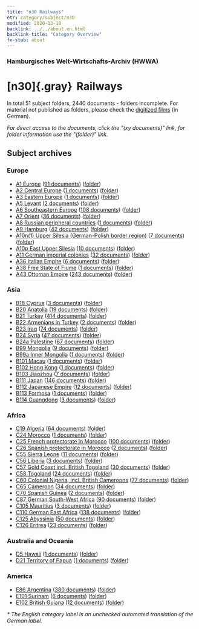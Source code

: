 ```yaml
---
title: "n30 Railways"
etr: category/subject/n30
modified: 2020-12-18
backlink: ../../about.en.html
backlink-title: "Category Overview"
fn-stub: about
---
```


### Hamburgisches Welt-Wirtschafts-Archiv (HWWA)
# [n30]{.gray}&#8201; Railways&#160; 





In total 51 subject folders, 2440 documents - folders incomplete.
For material not published as folders, please check the [digitized films](/film/h1_sh) (in German).

_For direct access to the documents, click the "(xy documents)" link, for folder information use the "(folder)" link._

## Subject archives



### Europe

- [A1 Europe](../../../geo/about.en.html#A1) (<a href="https://dfg-viewer.de/show/?tx_dlf[id]=https://pm20.zbw.eu/mets/sh/1408xx/140892/1455xx/145531/public.mets.en.xml" target="_blank">91 documents</a>) ([folder](http://purl.org/pressemappe20/folder/sh/140892,145531))
- [A2 Central Europe](../../../geo/about.en.html#A2) (<a href="https://dfg-viewer.de/show/?tx_dlf[id]=https://pm20.zbw.eu/mets/sh/1408xx/140895/1455xx/145531/public.mets.en.xml" target="_blank">1 documents</a>) ([folder](http://purl.org/pressemappe20/folder/sh/140895,145531))
- [A3 Eastern Europe](../../../geo/about.en.html#A3) (<a href="https://dfg-viewer.de/show/?tx_dlf[id]=https://pm20.zbw.eu/mets/sh/1408xx/140896/1455xx/145531/public.mets.en.xml" target="_blank">1 documents</a>) ([folder](http://purl.org/pressemappe20/folder/sh/140896,145531))
- [A5 Levant](../../../geo/about.en.html#A5) (<a href="https://dfg-viewer.de/show/?tx_dlf[id]=https://pm20.zbw.eu/mets/sh/1408xx/140898/1455xx/145531/public.mets.en.xml" target="_blank">2 documents</a>) ([folder](http://purl.org/pressemappe20/folder/sh/140898,145531))
- [A6 Southeastern Europe](../../../geo/about.en.html#A6) (<a href="https://dfg-viewer.de/show/?tx_dlf[id]=https://pm20.zbw.eu/mets/sh/1409xx/140900/1455xx/145531/public.mets.en.xml" target="_blank">108 documents</a>) ([folder](http://purl.org/pressemappe20/folder/sh/140900,145531))
- [A7 Orient](../../../geo/about.en.html#A7) (<a href="https://dfg-viewer.de/show/?tx_dlf[id]=https://pm20.zbw.eu/mets/sh/1409xx/140902/1455xx/145531/public.mets.en.xml" target="_blank">36 documents</a>) ([folder](http://purl.org/pressemappe20/folder/sh/140902,145531))
- [A8 Russian peripheral countries](../../../geo/about.en.html#A8) (<a href="https://dfg-viewer.de/show/?tx_dlf[id]=https://pm20.zbw.eu/mets/sh/1409xx/140904/1455xx/145531/public.mets.en.xml" target="_blank">1 documents</a>) ([folder](http://purl.org/pressemappe20/folder/sh/140904,145531))
- [A9 Hamburg](../../../geo/about.en.html#A9) (<a href="https://dfg-viewer.de/show/?tx_dlf[id]=https://pm20.zbw.eu/mets/sh/1409xx/140905/1455xx/145531/public.mets.en.xml" target="_blank">42 documents</a>) ([folder](http://purl.org/pressemappe20/folder/sh/140905,145531))
- [A10n(1) Upper Silesia (German-Polish border region)](../../../geo/about.en.html#A10n(1)) (<a href="https://dfg-viewer.de/show/?tx_dlf[id]=https://pm20.zbw.eu/mets/sh/1409xx/140948/1455xx/145531/public.mets.en.xml" target="_blank">7 documents</a>) ([folder](http://purl.org/pressemappe20/folder/sh/140948,145531))
- [A10p East Upper Silesia](../../../geo/about.en.html#A10p) (<a href="https://dfg-viewer.de/show/?tx_dlf[id]=https://pm20.zbw.eu/mets/sh/1409xx/140951/1455xx/145531/public.mets.en.xml" target="_blank">10 documents</a>) ([folder](http://purl.org/pressemappe20/folder/sh/140951,145531))
- [A11 German imperial colonies](../../../geo/about.en.html#A11) (<a href="https://dfg-viewer.de/show/?tx_dlf[id]=https://pm20.zbw.eu/mets/sh/1409xx/140960/1455xx/145531/public.mets.en.xml" target="_blank">32 documents</a>) ([folder](http://purl.org/pressemappe20/folder/sh/140960,145531))
- [A36 Italian Empire](../../../geo/about.en.html#A36) (<a href="https://dfg-viewer.de/show/?tx_dlf[id]=https://pm20.zbw.eu/mets/sh/1410xx/141012/1455xx/145531/public.mets.en.xml" target="_blank">6 documents</a>) ([folder](http://purl.org/pressemappe20/folder/sh/141012,145531))
- [A38 Free State of Fiume](../../../geo/about.en.html#A38) (<a href="https://dfg-viewer.de/show/?tx_dlf[id]=https://pm20.zbw.eu/mets/sh/1410xx/141014/1455xx/145531/public.mets.en.xml" target="_blank">1 documents</a>) ([folder](http://purl.org/pressemappe20/folder/sh/141014,145531))
- [A43 Ottoman Empire](../../../geo/about.en.html#A43) (<a href="https://dfg-viewer.de/show/?tx_dlf[id]=https://pm20.zbw.eu/mets/sh/1410xx/141034/1455xx/145531/public.mets.en.xml" target="_blank">243 documents</a>) ([folder](http://purl.org/pressemappe20/folder/sh/141034,145531))

### Asia

- [B18 Cyprus](../../../geo/about.en.html#B18) (<a href="https://dfg-viewer.de/show/?tx_dlf[id]=https://pm20.zbw.eu/mets/sh/1410xx/141079/1455xx/145531/public.mets.en.xml" target="_blank">3 documents</a>) ([folder](http://purl.org/pressemappe20/folder/sh/141079,145531))
- [B20 Anatolia](../../../geo/about.en.html#B20) (<a href="https://dfg-viewer.de/show/?tx_dlf[id]=https://pm20.zbw.eu/mets/sh/1411xx/141108/1455xx/145531/public.mets.en.xml" target="_blank">19 documents</a>) ([folder](http://purl.org/pressemappe20/folder/sh/141108,145531))
- [B21 Turkey](../../../geo/about.en.html#B21) (<a href="https://dfg-viewer.de/show/?tx_dlf[id]=https://pm20.zbw.eu/mets/sh/1411xx/141111/1455xx/145531/public.mets.en.xml" target="_blank">414 documents</a>) ([folder](http://purl.org/pressemappe20/folder/sh/141111,145531))
- [B22 Armenians in Turkey](../../../geo/about.en.html#B22) (<a href="https://dfg-viewer.de/show/?tx_dlf[id]=https://pm20.zbw.eu/mets/sh/1411xx/141112/1455xx/145531/public.mets.en.xml" target="_blank">2 documents</a>) ([folder](http://purl.org/pressemappe20/folder/sh/141112,145531))
- [B23 Iraq](../../../geo/about.en.html#B23) (<a href="https://dfg-viewer.de/show/?tx_dlf[id]=https://pm20.zbw.eu/mets/sh/1411xx/141113/1455xx/145531/public.mets.en.xml" target="_blank">74 documents</a>) ([folder](http://purl.org/pressemappe20/folder/sh/141113,145531))
- [B24 Syria](../../../geo/about.en.html#B24) (<a href="https://dfg-viewer.de/show/?tx_dlf[id]=https://pm20.zbw.eu/mets/sh/1411xx/141114/1455xx/145531/public.mets.en.xml" target="_blank">47 documents</a>) ([folder](http://purl.org/pressemappe20/folder/sh/141114,145531))
- [B24a Palestine](../../../geo/about.en.html#B24a) (<a href="https://dfg-viewer.de/show/?tx_dlf[id]=https://pm20.zbw.eu/mets/sh/1411xx/141115/1455xx/145531/public.mets.en.xml" target="_blank">67 documents</a>) ([folder](http://purl.org/pressemappe20/folder/sh/141115,145531))
- [B99 Mongolia](../../../geo/about.en.html#B99) (<a href="https://dfg-viewer.de/show/?tx_dlf[id]=https://pm20.zbw.eu/mets/sh/1412xx/141261/1455xx/145531/public.mets.en.xml" target="_blank">9 documents</a>) ([folder](http://purl.org/pressemappe20/folder/sh/141261,145531))
- [B99a Inner Mongolia](../../../geo/about.en.html#B99a) (<a href="https://dfg-viewer.de/show/?tx_dlf[id]=https://pm20.zbw.eu/mets/sh/1412xx/141264/1455xx/145531/public.mets.en.xml" target="_blank">1 documents</a>) ([folder](http://purl.org/pressemappe20/folder/sh/141264,145531))
- [B101 Macau](../../../geo/about.en.html#B101) (<a href="https://dfg-viewer.de/show/?tx_dlf[id]=https://pm20.zbw.eu/mets/sh/1412xx/141267/1455xx/145531/public.mets.en.xml" target="_blank">1 documents</a>) ([folder](http://purl.org/pressemappe20/folder/sh/141267,145531))
- [B102 Hong Kong](../../../geo/about.en.html#B102) (<a href="https://dfg-viewer.de/show/?tx_dlf[id]=https://pm20.zbw.eu/mets/sh/1412xx/141268/1455xx/145531/public.mets.en.xml" target="_blank">1 documents</a>) ([folder](http://purl.org/pressemappe20/folder/sh/141268,145531))
- [B103 Jiaozhou](../../../geo/about.en.html#B103) (<a href="https://dfg-viewer.de/show/?tx_dlf[id]=https://pm20.zbw.eu/mets/sh/1261xx/126163/1455xx/145531/public.mets.en.xml" target="_blank">7 documents</a>) ([folder](http://purl.org/pressemappe20/folder/sh/126163,145531))
- [B111 Japan](../../../geo/about.en.html#B111) (<a href="https://dfg-viewer.de/show/?tx_dlf[id]=https://pm20.zbw.eu/mets/sh/1412xx/141272/1455xx/145531/public.mets.en.xml" target="_blank">146 documents</a>) ([folder](http://purl.org/pressemappe20/folder/sh/141272,145531))
- [B112 Japanese Empire](../../../geo/about.en.html#B112) (<a href="https://dfg-viewer.de/show/?tx_dlf[id]=https://pm20.zbw.eu/mets/sh/1412xx/141273/1455xx/145531/public.mets.en.xml" target="_blank">12 documents</a>) ([folder](http://purl.org/pressemappe20/folder/sh/141273,145531))
- [B113 Formosa](../../../geo/about.en.html#B113) (<a href="https://dfg-viewer.de/show/?tx_dlf[id]=https://pm20.zbw.eu/mets/sh/1412xx/141274/1455xx/145531/public.mets.en.xml" target="_blank">1 documents</a>) ([folder](http://purl.org/pressemappe20/folder/sh/141274,145531))
- [B114 Guangdong](../../../geo/about.en.html#B114) (<a href="https://dfg-viewer.de/show/?tx_dlf[id]=https://pm20.zbw.eu/mets/sh/1412xx/141275/1455xx/145531/public.mets.en.xml" target="_blank">3 documents</a>) ([folder](http://purl.org/pressemappe20/folder/sh/141275,145531))

### Africa

- [C19 Algeria](../../../geo/about.en.html#C19) (<a href="https://dfg-viewer.de/show/?tx_dlf[id]=https://pm20.zbw.eu/mets/sh/1413xx/141354/1455xx/145531/public.mets.en.xml" target="_blank">64 documents</a>) ([folder](http://purl.org/pressemappe20/folder/sh/141354,145531))
- [C24 Morocco](../../../geo/about.en.html#C24) (<a href="https://dfg-viewer.de/show/?tx_dlf[id]=https://pm20.zbw.eu/mets/sh/1413xx/141356/1455xx/145531/public.mets.en.xml" target="_blank">1 documents</a>) ([folder](http://purl.org/pressemappe20/folder/sh/141356,145531))
- [C25 French protectorate in Morocco](../../../geo/about.en.html#C25) (<a href="https://dfg-viewer.de/show/?tx_dlf[id]=https://pm20.zbw.eu/mets/sh/1413xx/141358/1455xx/145531/public.mets.en.xml" target="_blank">100 documents</a>) ([folder](http://purl.org/pressemappe20/folder/sh/141358,145531))
- [C26 Spanish protectorate in Morocco](../../../geo/about.en.html#C26) (<a href="https://dfg-viewer.de/show/?tx_dlf[id]=https://pm20.zbw.eu/mets/sh/1413xx/141359/1455xx/145531/public.mets.en.xml" target="_blank">2 documents</a>) ([folder](http://purl.org/pressemappe20/folder/sh/141359,145531))
- [C55 Sierra Leone](../../../geo/about.en.html#C55) (<a href="https://dfg-viewer.de/show/?tx_dlf[id]=https://pm20.zbw.eu/mets/sh/1414xx/141404/1455xx/145531/public.mets.en.xml" target="_blank">11 documents</a>) ([folder](http://purl.org/pressemappe20/folder/sh/141404,145531))
- [C56 Liberia](../../../geo/about.en.html#C56) (<a href="https://dfg-viewer.de/show/?tx_dlf[id]=https://pm20.zbw.eu/mets/sh/1414xx/141405/1455xx/145531/public.mets.en.xml" target="_blank">3 documents</a>) ([folder](http://purl.org/pressemappe20/folder/sh/141405,145531))
- [C57 Gold Coast incl. British Togoland](../../../geo/about.en.html#C57) (<a href="https://dfg-viewer.de/show/?tx_dlf[id]=https://pm20.zbw.eu/mets/sh/1414xx/141406/1455xx/145531/public.mets.en.xml" target="_blank">30 documents</a>) ([folder](http://purl.org/pressemappe20/folder/sh/141406,145531))
- [C58 Togoland](../../../geo/about.en.html#C58) (<a href="https://dfg-viewer.de/show/?tx_dlf[id]=https://pm20.zbw.eu/mets/sh/1414xx/141408/1455xx/145531/public.mets.en.xml" target="_blank">24 documents</a>) ([folder](http://purl.org/pressemappe20/folder/sh/141408,145531))
- [C60 Colonial Nigeria, incl. British Cameroons](../../../geo/about.en.html#C60) (<a href="https://dfg-viewer.de/show/?tx_dlf[id]=https://pm20.zbw.eu/mets/sh/1414xx/141409/1455xx/145531/public.mets.en.xml" target="_blank">77 documents</a>) ([folder](http://purl.org/pressemappe20/folder/sh/141409,145531))
- [C65 Cameroon](../../../geo/about.en.html#C65) (<a href="https://dfg-viewer.de/show/?tx_dlf[id]=https://pm20.zbw.eu/mets/sh/1414xx/141410/1455xx/145531/public.mets.en.xml" target="_blank">34 documents</a>) ([folder](http://purl.org/pressemappe20/folder/sh/141410,145531))
- [C70 Spanish Guinea](../../../geo/about.en.html#C70) (<a href="https://dfg-viewer.de/show/?tx_dlf[id]=https://pm20.zbw.eu/mets/sh/1414xx/141412/1455xx/145531/public.mets.en.xml" target="_blank">2 documents</a>) ([folder](http://purl.org/pressemappe20/folder/sh/141412,145531))
- [C87 German South-West Africa](../../../geo/about.en.html#C87) (<a href="https://dfg-viewer.de/show/?tx_dlf[id]=https://pm20.zbw.eu/mets/sh/1414xx/141450/1455xx/145531/public.mets.en.xml" target="_blank">90 documents</a>) ([folder](http://purl.org/pressemappe20/folder/sh/141450,145531))
- [C105 Mauritius](../../../geo/about.en.html#C105) (<a href="https://dfg-viewer.de/show/?tx_dlf[id]=https://pm20.zbw.eu/mets/sh/1414xx/141469/1455xx/145531/public.mets.en.xml" target="_blank">3 documents</a>) ([folder](http://purl.org/pressemappe20/folder/sh/141469,145531))
- [C110 German East Africa](../../../geo/about.en.html#C110) (<a href="https://dfg-viewer.de/show/?tx_dlf[id]=https://pm20.zbw.eu/mets/sh/1414xx/141471/1455xx/145531/public.mets.en.xml" target="_blank">138 documents</a>) ([folder](http://purl.org/pressemappe20/folder/sh/141471,145531))
- [C125 Abyssinia](../../../geo/about.en.html#C125) (<a href="https://dfg-viewer.de/show/?tx_dlf[id]=https://pm20.zbw.eu/mets/sh/1414xx/141482/1455xx/145531/public.mets.en.xml" target="_blank">50 documents</a>) ([folder](http://purl.org/pressemappe20/folder/sh/141482,145531))
- [C126 Eritrea](../../../geo/about.en.html#C126) (<a href="https://dfg-viewer.de/show/?tx_dlf[id]=https://pm20.zbw.eu/mets/sh/1414xx/141483/1455xx/145531/public.mets.en.xml" target="_blank">23 documents</a>) ([folder](http://purl.org/pressemappe20/folder/sh/141483,145531))

### Australia and Oceania

- [D5 Hawaii](../../../geo/about.en.html#D5) (<a href="https://dfg-viewer.de/show/?tx_dlf[id]=https://pm20.zbw.eu/mets/sh/1415xx/141595/1455xx/145531/public.mets.en.xml" target="_blank">1 documents</a>) ([folder](http://purl.org/pressemappe20/folder/sh/141595,145531))
- [D21 Territory of Papua](../../../geo/about.en.html#D21) (<a href="https://dfg-viewer.de/show/?tx_dlf[id]=https://pm20.zbw.eu/mets/sh/1416xx/141620/1455xx/145531/public.mets.en.xml" target="_blank">1 documents</a>) ([folder](http://purl.org/pressemappe20/folder/sh/141620,145531))

### America

- [E86 Argentina](../../../geo/about.en.html#E86) (<a href="https://dfg-viewer.de/show/?tx_dlf[id]=https://pm20.zbw.eu/mets/sh/1416xx/141692/1455xx/145531/public.mets.en.xml" target="_blank">380 documents</a>) ([folder](http://purl.org/pressemappe20/folder/sh/141692,145531))
- [E101 Surinam](../../../geo/about.en.html#E101) (<a href="https://dfg-viewer.de/show/?tx_dlf[id]=https://pm20.zbw.eu/mets/sh/1416xx/141699/1455xx/145531/public.mets.en.xml" target="_blank">6 documents</a>) ([folder](http://purl.org/pressemappe20/folder/sh/141699,145531))
- [E102 British Guiana](../../../geo/about.en.html#E102) (<a href="https://dfg-viewer.de/show/?tx_dlf[id]=https://pm20.zbw.eu/mets/sh/1417xx/141700/1455xx/145531/public.mets.en.xml" target="_blank">12 documents</a>) ([folder](http://purl.org/pressemappe20/folder/sh/141700,145531))


_* The English category label is an unchecked automated translation of the German label._


